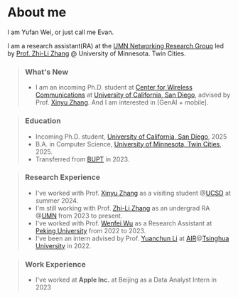 # About me
I am Yufan Wei, or just call me Evan.

I am a research assistant(RA) at the [UMN Networking Research Group](https://networking.umn.edu/) led by [Prof. Zhi-Li Zhang](https://networking.umn.edu/our-team) @ University of Minnesota. Twin Cities.

> ### What's New
> - I am an incoming Ph.D. student at [Center for Wireless Communications](https://cwc.ucsd.edu/) at [University of California, San Diego](https://www.ece.ucsd.edu/), advised by Prof. [Xinyu Zhang](https://xyzhang.ucsd.edu). And I am interested in [GenAI + mobile].

> ### Education
> - Incoming Ph.D. student, [University of California, San Diego](https://www.ece.ucsd.edu/), 2025
> - B.A. in Computer Science, [University of Minnesota, Twin Cities](https://cse.umn.edu/), 2025.
> - Transferred from [BUPT](https://www.bupt.edu.cn/#) in 2023.


> ### Research Experience
> - I've worked with Prof. [Xinyu Zhang](https://xyzhang.ucsd.edu) as a visiting student @[UCSD](https://www.ece.ucsd.edu/) at summer 2024.
> - I'm still working with Prof. [Zhi-Li Zhang](https://cse.umn.edu/cs/zhi-li-zhang) as an undergrad RA @[UMN](https://cse.umn.edu/) from 2023 to present.
> - I've worked with Prof. [Wenfei Wu](https://wenfei-wu.github.io) as a Research Assistant at [Peking University](https://english.pku.edu.cn/) from 2022 to 2023.
> - I've been an intern advised by Prof. [Yuanchun Li](https://yuanchun-li.github.io/) at [AIR](https://air.tsinghua.edu.cn/en/)@[Tsinghua University](https://www.tsinghua.edu.cn/en/) in 2022.

> ### Work Experience
> - I've worked at **Apple Inc.** at Beijing as a Data Analyst Intern in 2023


[//]: # (> - [Unsplash]&#40;https://unsplash.com/&#41;)
